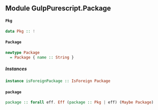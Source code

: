 ## Module GulpPurescript.Package

#### `Pkg`

``` purescript
data Pkg :: !
```

#### `Package`

``` purescript
newtype Package
  = Package { name :: String }
```

##### Instances
``` purescript
instance isForeignPackage :: IsForeign Package
```

#### `package`

``` purescript
package :: forall eff. Eff (package :: Pkg | eff) (Maybe Package)
```


